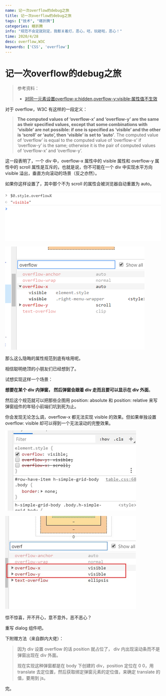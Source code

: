 ```yaml
---
name: 记一次overflow的debug之旅
title: 记一次overflow的debug之旅
tags: ["技术", "瞎折腾"]
categories: 瞎折腾
info: "规范不会定就别定，我都关着灯，恶心，呸，玩砸啦，恶心！"
time: 2020/4/28
desc: overflow,W3C
keywords: ['CSS', 'overflow']
---
```


#  记一次overflow的debug之旅

> 参考资料：
>
> - [对同一元素设置overflow-x:hidden,overflow-y:visible;属性值不生效](https://blog.csdn.net/wuyou1336/article/details/78965920)

对于 overflow，W3C 有这样的一段定义：

> **The computed values of ‘overflow-x’ and ‘overflow-y’ are the same as their specified values, except that some combinations with ‘visible’ are not possible: if one is specified as ‘visible’ and the other is ‘scroll’ or ‘auto’, then ‘visible’ is set to ‘auto’**. The computed value of ‘overflow’ is equal to the computed value of ‘overflow-x’ if ‘overflow-y’ is the same; otherwise it is the pair of computed values of ‘overflow-x’ and ‘overflow-y’.

这一段表明了，一个 div 中，overflow-x 属性中的 visible 属性和 overflow-y 属性中的 scroll 属性是互斥的，也就是说，你不可能在一个 div 中实现水平方向 visible 溢出，垂直方向滚动的场景（反之亦然）。

如果你这样设置了，其中那个不为 scroll 的属性会被浏览器自动重置为 auto。

![overflow-debug-2.png](./images/overflow-debug-2.png)

![overflow-debug-1.png](./images/overflow-debug-1.png)

那么这么隐晦的属性规范到底有啥用呢。

相信聪明绝顶的小朋友们已经想到了。

试想实现这样一个场景：

**想要在某个 div 内弹窗， 然后弹窗会跟着 div 走而且要可以显示在 div 外面**。

然后这个规范就可以把那些企图用 position: absolute 和 position: relative 来写弹窗组件的年轻小前端们坑到死为止。

你会发现无论怎么调，overflow-x 都无法实现 visible 的效果。但如果单独设置 overflow: visible 却可以得到一个无法滚动的完整效果。

![overflow-debug-3.jpg](./images/overflow-debug-3.jpg)

![overflow-debug-4.jpg](./images/overflow-debug-4.jpg)

惊不惊喜，开不开心，意不意外，恶不恶心？

重写 dialog 组件吧。

下附赠方法（来自群内大佬）：

> 因为 div 设置 overflow 的话 position 就占位了， div 内出现滚动条而不是弹窗出现在 div 外面。
>
> 现在实现这种弹窗都是在 body 下创建的 div，position 定位在 0 0，用 translate 去定位置，然后获取绑定弹窗元素的定位值，来确定 translate 的值，要用到 js。

完。





